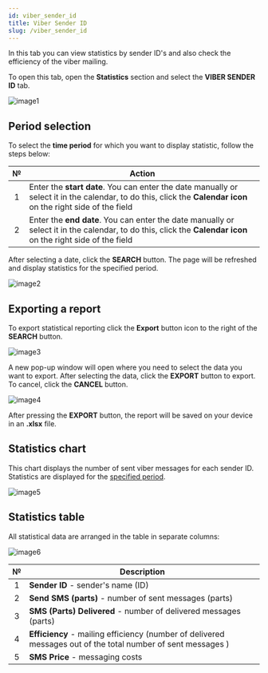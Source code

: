 ```yaml
---
id: viber_sender_id
title: Viber Sender ID
slug: /viber_sender_id
---
```


In this tab you can view statistics by sender ID's and also check the efficiency of the viber mailing.

To open this tab, open the **Statistics** section and select the **VIBER SENDER ID** tab.

![image1](/img/instruction/sms/statistics/viber_sender_id/image1.png)

## Period selection

To select the **time period** for which you want to display statistic, follow the steps below:

|  №  | Action |
| :-: | ------ |
| 1 | Enter the **start date**. You can enter the date manually or select it in the calendar, to do this, click the **Calendar icon** on the right side of the field |
| 2 | Enter the **end date**. You can enter the date manually or select it in the calendar, to do this, click the **Calendar icon** on the right side of the field |

After selecting a date, click the **SEARCH** button. The page will be refreshed and display statistics for the specified period.

![image2](/img/instruction/sms/statistics/viber_sender_id/image2.png)

## Exporting a report

To export statistical reporting click the **Export** button icon to the right of the **SEARCH** button.

![image3](/img/instruction/sms/statistics/viber_sender_id/image3.png)

A new pop-up window will open where you need to select the data you want to export. After selecting the data, click the **EXPORT** button to export. To cancel, click the **CANCEL** button.

![image4](/img/instruction/sms/statistics/viber_sender_id/image4.png)

After pressing the **EXPORT** button, the report will be saved on your device in an **.xlsx** file.

## Statistics chart

This chart displays the number of sent viber messages for each sender ID. Statistics are displayed for the [specified period](#period-selection).

![image5](/img/instruction/sms/statistics/viber_sender_id/image5.png)

## Statistics table

All statistical data are arranged in the table in separate columns:

![image6](/img/instruction/sms/statistics/viber_sender_id/image6.png)

|  №  | Description |
| :-: | ----------- |
| 1 | **Sender ID** - sender's name (ID) |
| 2 | **Send SMS (parts)** - number of sent messages (parts) |
| 3 | **SMS (Parts) Delivered** - number of delivered messages (parts) |
| 4 | **Efficiency** - mailing efficiency (number of delivered messages out of the total number of sent messages ) |
| 5 | **SMS Price** - messaging costs |
